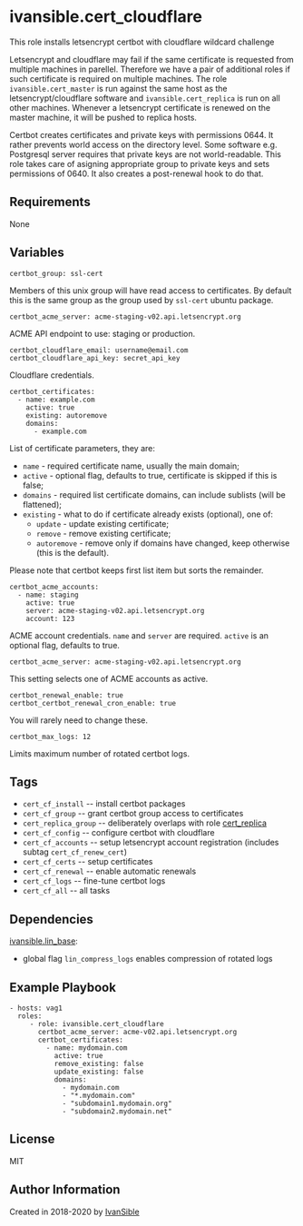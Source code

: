 # ivansible.cert_cloudflare

This role installs letsencrypt certbot with cloudflare wildcard challenge

Letsencrypt and cloudflare may fail if the same certificate is requested
from multiple machines in parellel. Therefore we have a pair of additional
roles if such certificate is required on multiple machines. The role
`ivansible.cert_master` is run against the same host as the
letsencrypt/cloudflare software and `ivansible.cert_replica` is run
on all other machines. Whenever a letsencrypt certificate is renewed on the
master machine, it will be pushed to replica hosts.

Certbot creates certificates and private keys with permissions 0644.
It rather prevents world access on the directory level.
Some software e.g. Postgresql server requires that private keys are not world-readable.
This role takes care of asigning appropriate group to private keys
and sets permissions of 0640. It also creates a post-renewal hook to do that.


## Requirements

None


## Variables

    certbot_group: ssl-cert
Members of this unix group will have read access to certificates.
By default this is the same group as the group used by `ssl-cert` ubuntu package.

    certbot_acme_server: acme-staging-v02.api.letsencrypt.org
ACME API endpoint to use: staging or production.

    certbot_cloudflare_email: username@email.com
    certbot_cloudflare_api_key: secret_api_key
Cloudflare credentials.

    certbot_certificates:
      - name: example.com
        active: true
        existing: autoremove
        domains:
          - example.com
List of certificate parameters, they are:
  - `name` - required certificate name, usually the main domain;
  - `active` - optional flag, defaults to true,
               certificate is skipped if this is false;
  - `domains` - required list certificate domains,
                can include sublists (will be flattened);
  - `existing` - what to do if certificate already exists (optional),
                 one of:
    - `update` - update existing certificate;
    - `remove` - remove existing certificate;
    - `autoremove` - remove only if domains have changed, keep otherwise
                     (this is the default).

Please note that certbot keeps first list item but sorts the remainder.

    certbot_acme_accounts:
      - name: staging
        active: true
        server: acme-staging-v02.api.letsencrypt.org
        account: 123
ACME account credentials.
`name` and `server` are required.
`active` is an optional flag, defaults to true.

    certbot_acme_server: acme-staging-v02.api.letsencrypt.org
This setting selects one of ACME accounts as active.

    certbot_renewal_enable: true
    certbot_certbot_renewal_cron_enable: true
You will rarely need to change these.

    certbot_max_logs: 12
Limits maximum number of rotated certbot logs.


## Tags

- `cert_cf_install` -- install certbot packages
- `cert_cf_group` -- grant certbot group access to certificates
- `cert_replica_group` -- deliberately overlaps with role
                          [cert_replica](https://github.com/ivansible/cert-replica)
- `cert_cf_config` -- configure certbot with cloudflare
- `cert_cf_accounts` -- setup letsencrypt account registration
                        (includes subtag `cert_cf_renew_cert`)
- `cert_cf_certs` -- setup certificates
- `cert_cf_renewal` -- enable automatic renewals
- `cert_cf_logs` -- fine-tune certbot logs
- `cert_cf_all` -- all tasks


## Dependencies

[ivansible.lin_base](https://github.com/ivansible/lin-base):
  - global flag `lin_compress_logs` enables compression of rotated logs


## Example Playbook

    - hosts: vag1
      roles:
         - role: ivansible.cert_cloudflare
           certbot_acme_server: acme-v02.api.letsencrypt.org
           certbot_certificates:
             - name: mydomain.com
               active: true
               remove_existing: false
               update_existing: false
               domains:
                 - mydomain.com
                 - "*.mydomain.com"
                 - "subdomain1.mydomain.org"
                 - "subdomain2.mydomain.net"


## License

MIT

## Author Information

Created in 2018-2020 by [IvanSible](https://github.com/ivansible)
